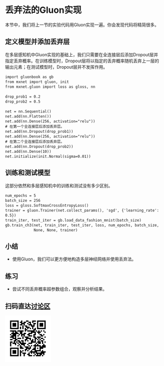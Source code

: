 # 丢弃法的Gluon实现

本节中，我们将上一节的实验代码用Gluon实现一遍。你会发现代码将精简很多。


## 定义模型并添加丢弃层

在多层感知机中Gluon实现的基础上，我们只需要在全连接层后添加Dropout层并指定丢弃概率。在训练模型时，Dropout层将以指定的丢弃概率随机丢弃上一层的输出元素；在测试模型时，Dropout层并不发挥作用。

```{.python .input  n=5}
import gluonbook as gb
from mxnet import gluon, init
from mxnet.gluon import loss as gloss, nn

drop_prob1 = 0.2
drop_prob2 = 0.5

net = nn.Sequential()
net.add(nn.Flatten())
net.add(nn.Dense(256, activation="relu"))
# 在第一个全连接层后添加丢弃层。
net.add(nn.Dropout(drop_prob1))
net.add(nn.Dense(256, activation="relu"))
# 在第二个全连接层后添加丢弃层。
net.add(nn.Dropout(drop_prob2))
net.add(nn.Dense(10))
net.initialize(init.Normal(sigma=0.01))
```

## 训练和测试模型

这部分依然和多层感知机中的训练和测试没有多少区别。

```{.python .input  n=6}
num_epochs = 5
batch_size = 256
loss = gloss.SoftmaxCrossEntropyLoss()
trainer = gluon.Trainer(net.collect_params(), 'sgd', {'learning_rate': 0.5})
train_iter, test_iter = gb.load_data_fashion_mnist(batch_size)
gb.train_ch3(net, train_iter, test_iter, loss, num_epochs, batch_size,
             None, None, trainer)
```

## 小结

* 使用Gluon，我们可以更方便地构造多层神经网络并使用丢弃法。

## 练习

* 尝试不同丢弃概率超参数组合，观察并分析结果。

## 扫码直达[讨论区](https://discuss.gluon.ai/t/topic/1279)

![](../img/qr_dropout-gluon.svg)
